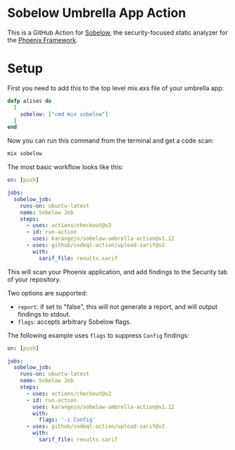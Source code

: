 # Sobelow Umbrella App Action

This is a GitHub Action for [Sobelow](https://github.com/nccgroup/sobelow), the security-focused static analyzer for the [Phoenix Framework](https://www.phoenixframework.org/).

# Setup

First you need to add this to the top level mix.exs file of your umbrella app:

```elixir
defp alises do
  [
    sobelow: ["cmd mix sobelow"]
  ]
end

```
Now you can run this command from the terminal and get a code scan:
```bash
mix sobelow
```

The most basic workflow looks like this:

```yaml
on: [push]

jobs:
  sobelow_job:
    runs-on: ubuntu-latest
    name: Sobelow Job
    steps:
      - uses: actions/checkout@v2
      - id: run-action
        uses: karangejo/sobelow-umbrella-action@v1.12
      - uses: github/codeql-action/upload-sarif@v2
        with:
          sarif_file: results.sarif
```

This will scan your Phoenix application, and add findings to the Security tab of your repository. 

Two options are supported:

* `report`: if set to "false", this will not generate a report, and will output findings to stdout. 
* `flags`: accepts arbitrary Sobelow flags.

The following example uses `flags` to suppress `Config` findings:

```yaml
on: [push]

jobs:
  sobelow_job:
    runs-on: ubuntu-latest
    name: Sobelow Job
    steps:
      - uses: actions/checkout@v2
      - id: run-action
        uses: karangejo/sobelow-umbrella-action@v1.12
        with:
          flags: '-i Config'
      - uses: github/codeql-action/upload-sarif@v2
        with:
          sarif_file: results.sarif
```